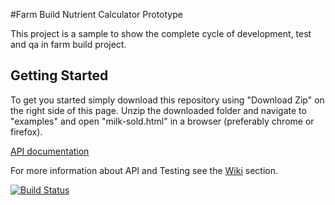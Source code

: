 #Farm Build Nutrient Calculator Prototype

This project is a sample to show the complete cycle of development, test and qa in farm build project.


## Getting Started

To get you started simply download this repository using "Download Zip" on the right side of this page. Unzip the downloaded folder and navigate to "examples" and open "milk-sold.html"
in a browser (preferably chrome or firefox).

[API documentation](https://cdn.rawgit.com/SpatialVision/farm-build-nutrient-calculator/master/docs/Farm_Build_Nutrient_Calculator_Prototype/0.0.1/index.html)


For more information about API and Testing see the [Wiki](https://github.com/SpatialVision/farm-build-nutrient-calculator/wiki) section.

[![Build Status](https://api.travis-ci.org/SpatialVision/farm-build-nutrient-calculator.svg?branch=master)](https://travis-ci.org/SpatialVision/farm-build-nutrient-calculator)
